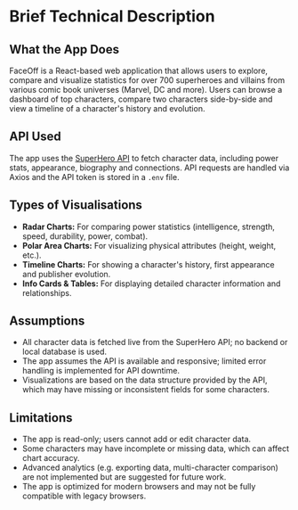 # Brief Technical Description

## What the App Does
FaceOff is a React-based web application that allows users to explore, compare and visualize statistics for over 700 superheroes and villains from various comic book universes (Marvel, DC and more). Users can browse a dashboard of top characters, compare two characters side-by-side and view a timeline of a character's history and evolution.

## API Used
The app uses the [SuperHero API](https://superheroapi.com/index.html) to fetch character data, including power stats, appearance, biography and connections. API requests are handled via Axios and the API token is stored in a `.env` file.

## Types of Visualisations
- **Radar Charts:** For comparing power statistics (intelligence, strength, speed, durability, power, combat).
- **Polar Area Charts:** For visualizing physical attributes (height, weight, etc.).
- **Timeline Charts:** For showing a character's history, first appearance and publisher evolution.
- **Info Cards & Tables:** For displaying detailed character information and relationships.

## Assumptions
- All character data is fetched live from the SuperHero API; no backend or local database is used.
- The app assumes the API is available and responsive; limited error handling is implemented for API downtime.
- Visualizations are based on the data structure provided by the API, which may have missing or inconsistent fields for some characters.

## Limitations
- The app is read-only; users cannot add or edit character data.
- Some characters may have incomplete or missing data, which can affect chart accuracy.
- Advanced analytics (e.g. exporting data, multi-character comparison) are not implemented but are suggested for future work.
- The app is optimized for modern browsers and may not be fully compatible with legacy browsers.


